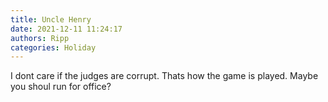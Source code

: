 ```yaml
---
title: Uncle Henry
date: 2021-12-11 11:24:17
authors: Ripp
categories: Holiday
---
```


 I dont care if the judges are corrupt. Thats how the game is played. Maybe you shoul run for office?